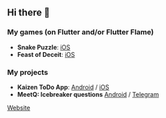 ## Hi there 👋

### My games (on Flutter and/or Flutter Flame)

- **Snake Puzzle**: [iOS](https://apps.apple.com/us/app/snake-puzzles/id6738164139)
- **Feast of Deceit**: [iOS](https://apps.apple.com/us/app/feast-of-deceit/id6737427668)

### My projects

- **Kaizen ToDo App**: [Android](https://play.google.com/store/apps/details?id=com.kaizen_app.kaizen_app) / [iOS](https://apps.apple.com/us/app/kaizen-todo-productivity/id6737436181)
- **MeetQ: Icebreaker questions**  [Android](https://play.google.com/store/apps/details?id=com.meetbot_app.meetbot_app) / [Telegram](https://t.me/meetquestionbot)



[Website](https://myka-world.web.app/)
